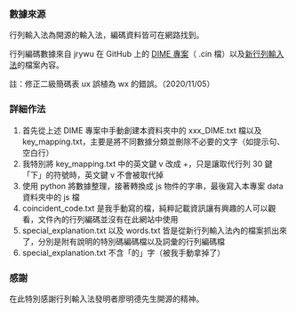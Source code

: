 ### 數據來源

行列輸入法為開源的輸入法，編碼資料皆可在網路找到。

行列編碼數據來自 jrywu 在 GitHub 上的 [DIME 專案](https://github.com/jrywu/DIME/tree/master/Tables)（ .cin 檔）以及[新行列輸入法](https://www.ptt.cc/bbs/Array/M.1554494219.A.F95.html)的檔案內容。

註：修正二級簡碼表 ux 誤植為 wx 的錯誤。（2020/11/05）

### 詳細作法

1. 首先從上述 DIME 專案中手動創建本資料夾中的 xxx_DIME.txt 檔以及 key_mapping.txt，主要是將不同數據分類並刪除不必要的文字（如提示句、空白行）
2. 我特別將 key_mapping.txt 中的英文鍵 v 改成 +，只是讓取代行列 30 鍵「下」的符號時，英文鍵 v 不會被取代掉
3. 使用 python 將數據整理，接著轉換成 js 物件的字串，最後寫入本專案 data 資料夾中的 js 檔
4. coincident_code.txt 是我手動寫的檔，純粹記載資訊讓有興趣的人可以觀看，文件內的行列編碼並沒有在此網站中使用
5. special_explanation.txt 以及 words.txt 皆是從新行列輸入法內的檔案抓出來了，分別是附有說明的特別碼編碼檔以及詞彙的行列編碼檔
6. special_explanation.txt 不含「的」字（被我手動拿掉了）

### 感謝

在此特別感謝行列輸入法發明者廖明德先生開源的精神。
